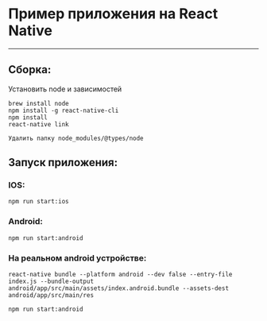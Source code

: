 # Пример приложения на React Native ##

----------
## Сборка:
Установить node и зависимостей
```
brew install node
npm install -g react-native-cli
npm install
react-native link

Удалить папку node_modules/@types/node
```


## Запуск приложения:

### IOS:
```
npm run start:ios

```

### Android:
```
npm run start:android

```

### На реальном android устройстве:
```
react-native bundle --platform android --dev false --entry-file index.js --bundle-output android/app/src/main/assets/index.android.bundle --assets-dest android/app/src/main/res

npm run start:android